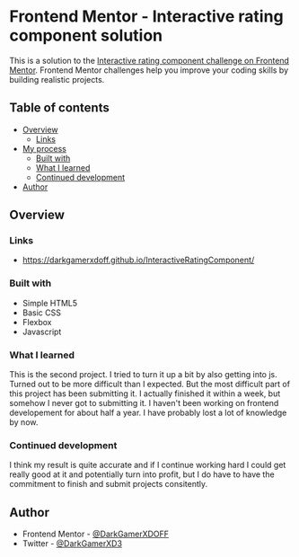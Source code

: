 # Frontend Mentor - Interactive rating component solution

This is a solution to the [Interactive rating component challenge on Frontend Mentor](https://www.frontendmentor.io/challenges/interactive-rating-component-koxpeBUmI). Frontend Mentor challenges help you improve your coding skills by building realistic projects. 

## Table of contents

- [Overview](#overview)
  - [Links](#links)
- [My process](#my-process)
  - [Built with](#built-with)
  - [What I learned](#what-i-learned)
  - [Continued development](#continued-development)
- [Author](#author)

## Overview

### Links

- https://darkgamerxdoff.github.io/InteractiveRatingComponent/

### Built with

- Simple HTML5
- Basic CSS
- Flexbox
- Javascript

### What I learned

This is the second project. I tried to turn it up a bit by also getting into js. 
Turned out to be more difficult than I expected.
But the most difficult part of this project has been submitting it. I actually finished it within a week, but somehow I never got to submitting it.
I haven't been working on frontend developement for about half a year.
I have probably lost a lot of knowledge by now.

### Continued development

I think my result is quite accurate and if I continue working hard I could get really good at it and potentially turn into profit, but I do have to have the commitment to finish and submit projects consitently.

## Author

- Frontend Mentor - [@DarkGamerXDOFF](https://www.frontendmentor.io/profile/DarkGamerXDOFF)
- Twitter - [@DarkGamerXD3](https://twitter.com/DarkGamerXD3)